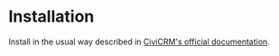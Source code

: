 # Installation

Install in the usual way described in [CiviCRM's official documentation](https://docs.civicrm.org/user/en/latest/introduction/extensions/#installing-extensions).
